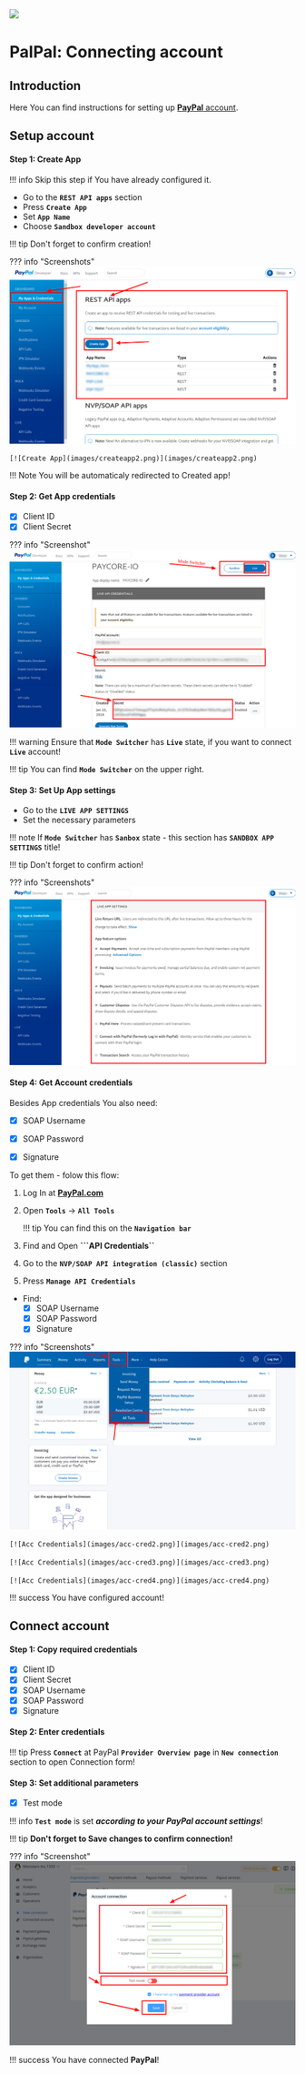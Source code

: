 <img src="https://static.openfintech.io/payment_providers/paypal/logo.svg?w=400" width="400px">

# PalPal: Connecting account

## Introduction

Here You can find  instructions for setting up <a href="https://developer.paypal.com/" target="_blank" rel="noopener"> **PayPal** account</a>.

## Setup account

#### Step 1: Create App

!!! info
     Skip this step if You have already configured it.

- Go to the **```REST API apps```** section
- Press **```Create App```**
- Set **```App Name```** 
- Choose **```Sandbox developer account```**

!!! tip
    Don't forget to confirm creation!


??? info "Screenshots"
    [![Create App](images/createapp1.png)](images/createapp1.png)

    [![Create App](images/createapp2.png)](images/createapp2.png)

!!! Note
    You will be automaticaly redirected to Created app!

#### Step 2: Get App credentials

- [x] Client ID
- [x] Client Secret

??? info "Screenshot"
    [![App Credentials](images/appcred1.png)](images/appcred1.png)

!!! warning
    Ensure that **```Mode Switcher```** has **```Live```** state, if you want to connect **```Live```** account!
    
!!! tip
    You can find **```Mode Switcher```** on the upper right.


#### Step 3: Set Up App settings
- Go to the  **```LIVE APP SETTINGS```**
- Set the necessary parameters

!!! note
    If **```Mode Switcher```** has **```Sanbox```** state - this section has **```SANDBOX APP SETTINGS```** title!

!!! tip
    Don't forget to confirm action!

??? info "Screenshots"
    [![Set Up](images/setup1.png)](images/setup1.png)


#### Step 4: Get Account credentials

Besides App credentials You also need:

- [x] SOAP Username
- [x] SOAP Password
- [x] Signature


To get them - folow this flow:

1. Log In at  <a href="https://paypal.com/" target="_blank" rel="noopener">  **PayPal.com**</a> 
2. Open **```Tools```** -> **```All Tools```** 
    
    !!! tip
        You can find this on the **```Navigation bar```**

3. Find  and Open **```API Credentials``**

5. Go to the **```NVP/SOAP API integration (classic)```** section
6. Press **```Manage API Credentials```**

- Find:
    - [x] SOAP Username
    - [x] SOAP Password
    - [x] Signature

??? info "Screenshots"
    [![Acc Credentials](images/acc-cred1.png)](images/acc-cred1.png)

    [![Acc Credentials](images/acc-cred2.png)](images/acc-cred2.png)

    [![Acc Credentials](images/acc-cred3.png)](images/acc-cred3.png)

    [![Acc Credentials](images/acc-cred4.png)](images/acc-cred4.png)

!!! success
    You have configured account!

## Connect account

#### Step 1: Copy required credentials

- [x] Client ID
- [x] Client Secret
- [x] SOAP Username
- [x] SOAP Password
- [x] Signature

#### Step 2: Enter credentials

!!! tip
    Press **```Connect```** at PayPal **```Provider Overview page```** in **```New connection```** section to open Connection form!

#### Step 3: Set additional parameters

- [x] Test mode

!!! info
    **```Test mode```** is set **_according to your PayPal account settings_**!

!!! tip
    **Don't forget to Save changes to confirm connection!**

??? info "Screenshot"
    [![Step 3](images/paypal-step_connect.png)](images/paypal-step_connect.png)


!!! success
    You have connected **PayPal**!